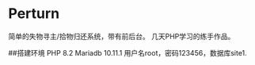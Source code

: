 # Perturn
简单的失物寻主/拾物归还系统，带有前后台。
几天PHP学习的练手作品。

##搭建环境
PHP 8.2
Mariadb 10.11.1
用户名root，密码123456，数据库site1.
